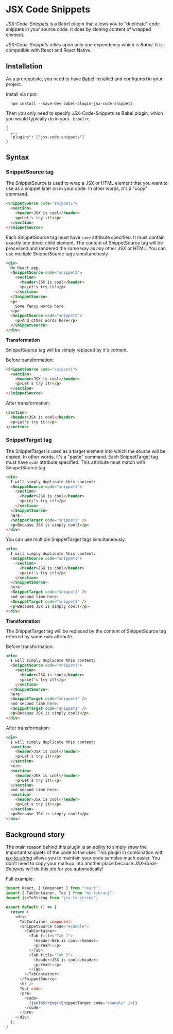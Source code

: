# JSX Code Snippets


*JSX-Code-Snippets* is a Babel plugin that allows you to "duplicate" code snippets in your source code.
It does by cloning content of wrapped element.

*JSX-Code-Snippets* relies upon only one dependency which is *Babel*. It is compatible with React and React Native.

## Installation
As a prerequisite, you need to have [Babel](https://github.com/babel/babel) installed and configured in your project.

Install via npm:

```
  npm install --save-dev babel-plugin-jsx-code-snippets
```

Then you only need to specify *JSX-Code-Snippets* as Babel plugin, which you would typically do in your `.babelrc`.
```
{
  ...
  "plugins": ["jsx-code-snippets"]
}
```


## Syntax
### SnippetSource tag

The SnippetSource is used to wrap a JSX or HTML element that you want to use as a snippet later on in your code. In other words, it's a "copy" command.

```html
<SnippetSource code="snippet1">
  <section>
    <header>JSX is cool</header>
    <p>Let's try it!</p>
  </section>
</SnippetSource>
```

Each SnippetSource tag must have `code` attribute specified. It must contain exactly one direct child element.
The content of SnippetSource tag will be processed and rendered the same way as any other JSX or HTML.
You can use multiple SnippetSource tags simultaneously.


```html
<div>
  My React app.
  <SnippetSource code="snippet1">
    <section>
      <header>JSX is cool</header>
      <p>Let's try it!</p>
    </section>
  </SnippetSource>
  <p>
    Some fancy words here
  </p>
  <SnippetSource code="snippet2">
    <p>And other words here</p>
  </SnippetSource>
</div>
```

**Transformation**

SnippetSource tag will be simply replaced by it's content.

Before transformation:
```html
<SnippetSource code="snippet1">
  <section>
    <header>JSX is cool</header>
    <p>Let's try it!</p>
  </section>
</SnippetSource>
```

After transformation:
```html
<section>
  <header>JSX is cool</header>
  <p>Let's try it!</p>
</section>
```



### SnippetTarget tag

The SnippetTarget is used as a target element into which the source will be copied.
In other words, it's a "paste" command.
Each SnippetTarget tag must have `code` attribute specified. This attribute must match with SnippetSource tag.

```html
<div>
  I will simply duplicate this content:
  <SnippetSource code="snippet1">
    <section>
      <header>JSX is cool</header>
      <p>Let's try it!</p>
    </section>
  </SnippetSource>
  here:
  <SnippetTarget code="snippet1" />
  <p>Because JSX is simply cool!</p>
</div>
```

You can use multiple SnippetTarget tags simultaneously.

```html
<div>
  I will simply duplicate this content:
  <SnippetSource code="snippet1">
    <section>
      <header>JSX is cool</header>
      <p>Let's try it!</p>
    </section>
  </SnippetSource>
  here:
  <SnippetTarget code="snippet1" />
  and second time here:
  <SnippetTarget code="snippet1" />
  <p>Because JSX is simply cool!</p>
</div>
```

**Transformation**

The SnippetTarget tag will be replaced by the content of SnippetSource tag referred by same `code` attribute.

Before transformation:
```html
<div>
  I will simply duplicate this content:
  <SnippetSource code="snippet1">
    <section>
      <header>JSX is cool</header>
      <p>Let's try it!</p>
    </section>
  </SnippetSource>
  here:
  <SnippetTarget code="snippet1" />
  and second time here:
  <SnippetTarget code="snippet1" />
  <p>Because JSX is simply cool!</p>
</div>
```

After transformation:
```html
<div>
  I will simply duplicate this content:
  <section>
    <header>JSX is cool</header>
    <p>Let's try it!</p>
  </section>
  here:
  <section>
    <header>JSX is cool</header>
    <p>Let's try it!</p>
  </section>
  and second time here:
  <section>
    <header>JSX is cool</header>
    <p>Let's try it!</p>
  </section>
  <p>Because JSX is simply cool!</p>
</div>
```

## Background story
The main reason behind this plugin is an ability to simply show the important snippets of the code to the user.
This plugin in combination with [*jsx-to-string*](https://www.npmjs.com/package/jsx-to-string) allows you to maintain your code samples much easier. You don't need to copy your markup into another place because
*JSX-Code-Snippets* will do this job for you automatically!

Full example:
```javascript
import React, { Component } from "react";
import { TabContainer, Tab } from "my-library";
import jsxToString from "jsx-to-string";

export default () => {
  return (
    <div>
      TabContainer component:
      <SnippetSource code="example">
        <TabContainer>
          <Tab title="Tab 1">
            <header>ES6 is cool</header>
            <p>Yeah!</p>
          </Tab>
          <Tab title="Tab 2">
            <header>JSX is cool</header>
            <p>Yeah!</p>
          </Tab>
        </TabContainer>
      </SnippetSource>
      <br />
      Your code:
      <pre>
        <code>
          {jsxToString(<SnippetTarget code="example" />)}
        </code>
      </pre>
    </div>
  );
}
```
